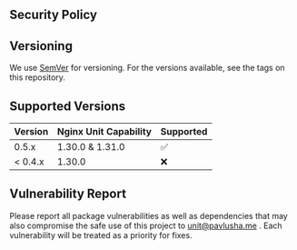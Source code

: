 ## Security Policy

## Versioning
We use [SemVer](https://semver.org/) for versioning. For the versions available, see the tags on this repository.

## Supported Versions

| Version | Nginx Unit Capability | Supported          |
|---------|:----------------------|--------------------|
| 0.5.x   | 1.30.0 & 1.31.0       | :white_check_mark: |
| < 0.4.x | 1.30.0                | :x:                |

## Vulnerability Report

Please report all package vulnerabilities as well as dependencies that may also compromise the safe use of this project
to unit@pavlusha.me . Each vulnerability will be treated as a priority for fixes.
